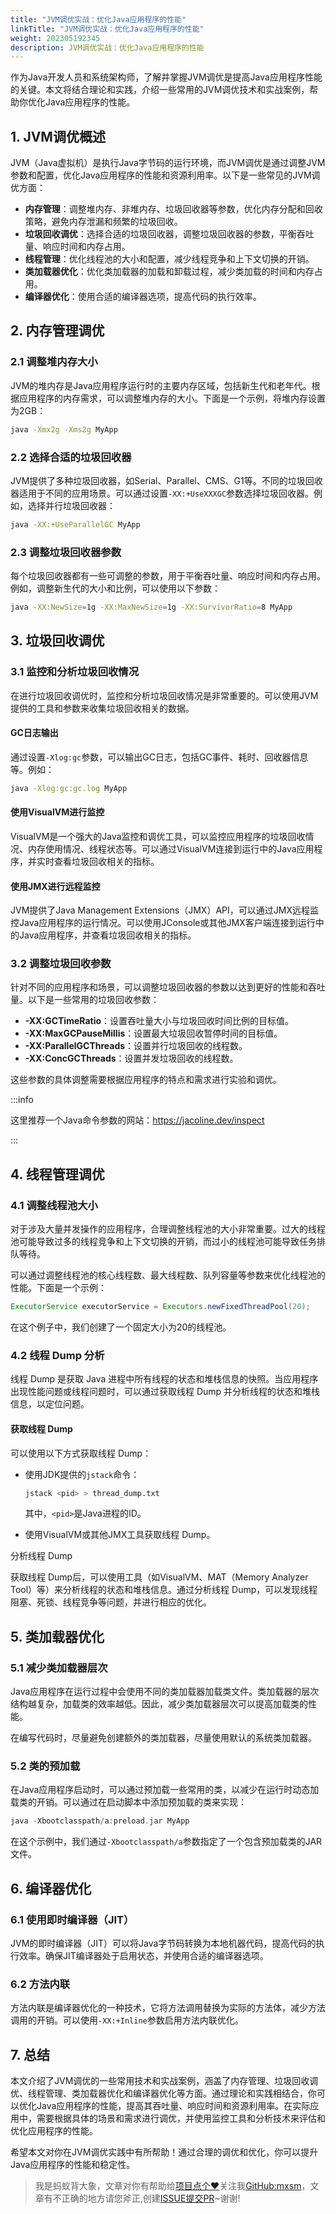 ```yaml
---
title: "JVM调优实战：优化Java应用程序的性能"
linkTitle: "JVM调优实战：优化Java应用程序的性能"
weight: 202305192345
description: JVM调优实战：优化Java应用程序的性能
---
```


作为Java开发人员和系统架构师，了解并掌握JVM调优是提高Java应用程序性能的关键。本文将结合理论和实践，介绍一些常用的JVM调优技术和实战案例，帮助你优化Java应用程序的性能。

## 1. JVM调优概述

JVM（Java虚拟机）是执行Java字节码的运行环境，而JVM调优是通过调整JVM参数和配置，优化Java应用程序的性能和资源利用率。以下是一些常见的JVM调优方面：

- **内存管理**：调整堆内存、非堆内存、垃圾回收器等参数，优化内存分配和回收策略，避免内存泄漏和频繁的垃圾回收。
- **垃圾回收调优**：选择合适的垃圾回收器，调整垃圾回收器的参数，平衡吞吐量、响应时间和内存占用。
- **线程管理**：优化线程池的大小和配置，减少线程竞争和上下文切换的开销。
- **类加载器优化**：优化类加载器的加载和卸载过程，减少类加载的时间和内存占用。
- **编译器优化**：使用合适的编译器选项，提高代码的执行效率。

## 2. 内存管理调优

### 2.1 调整堆内存大小

JVM的堆内存是Java应用程序运行时的主要内存区域，包括新生代和老年代。根据应用程序的内存需求，可以调整堆内存的大小。下面是一个示例，将堆内存设置为2GB：

```bash
java -Xmx2g -Xms2g MyApp
```

### 2.2 选择合适的垃圾回收器

JVM提供了多种垃圾回收器，如Serial、Parallel、CMS、G1等。不同的垃圾回收器适用于不同的应用场景。可以通过设置`-XX:+UseXXXGC`参数选择垃圾回收器。例如，选择并行垃圾回收器：

```bash
java -XX:+UseParallelGC MyApp
```

### 2.3 调整垃圾回收器参数

每个垃圾回收器都有一些可调整的参数，用于平衡吞吐量、响应时间和内存占用。例如，调整新生代的大小和比例，可以使用以下参数：

```bash
java -XX:NewSize=1g -XX:MaxNewSize=1g -XX:SurvivorRatio=8 MyApp
```

## 3. 垃圾回收调优

### 3.1 监控和分析垃圾回收情况

在进行垃圾回收调优时，监控和分析垃圾回收情况是非常重要的。可以使用JVM提供的工具和参数来收集垃圾回收相关的数据。

#### GC日志输出

通过设置`-Xlog:gc`参数，可以输出GC日志，包括GC事件、耗时、回收器信息等。例如：

```bash
java -Xlog:gc:gc.log MyApp
```

#### 使用VisualVM进行监控

VisualVM是一个强大的Java监控和调优工具，可以监控应用程序的垃圾回收情况、内存使用情况、线程状态等。可以通过VisualVM连接到运行中的Java应用程序，并实时查看垃圾回收相关的指标。

#### 使用JMX进行远程监控

JVM提供了Java Management Extensions（JMX）API，可以通过JMX远程监控Java应用程序的运行情况。可以使用JConsole或其他JMX客户端连接到运行中的Java应用程序，并查看垃圾回收相关的指标。

### 3.2 调整垃圾回收参数

针对不同的应用程序和场景，可以调整垃圾回收器的参数以达到更好的性能和吞吐量。以下是一些常用的垃圾回收参数：

- **-XX:GCTimeRatio**：设置吞吐量大小与垃圾回收时间比例的目标值。
- **-XX:MaxGCPauseMillis**：设置最大垃圾回收暂停时间的目标值。
- **-XX:ParallelGCThreads**：设置并行垃圾回收的线程数。
- **-XX:ConcGCThreads**：设置并发垃圾回收的线程数。

这些参数的具体调整需要根据应用程序的特点和需求进行实验和调优。



:::info

这里推荐一个Java命令参数的网站：https://jacoline.dev/inspect 

:::

## 4. 线程管理调优

### 4.1 调整线程池大小

对于涉及大量并发操作的应用程序，合理调整线程池的大小非常重要。过大的线程池可能导致过多的线程竞争和上下文切换的开销，而过小的线程池可能导致任务排队等待。

可以通过调整线程池的核心线程数、最大线程数、队列容量等参数来优化线程池的性能。下面是一个示例：

```java
ExecutorService executorService = Executors.newFixedThreadPool(20);
```

在这个例子中，我们创建了一个固定大小为20的线程池。

### 4.2 线程 Dump 分析

线程 Dump 是获取 Java 进程中所有线程的状态和堆栈信息的快照。当应用程序出现性能问题或线程问题时，可以通过获取线程 Dump 并分析线程的状态和堆栈信息，以定位问题。

#### 获取线程 Dump

可以使用以下方式获取线程 Dump：

- 使用JDK提供的`jstack`命令：

  ```bash
  jstack <pid> > thread_dump.txt
  ```

  其中，`<pid>`是Java进程的ID。

- 使用VisualVM或其他JMX工具获取线程 Dump。

分析线程 Dump

获取线程 Dump后，可以使用工具（如VisualVM、MAT（Memory Analyzer Tool）等）来分析线程的状态和堆栈信息。通过分析线程 Dump，可以发现线程阻塞、死锁、线程竞争等问题，并进行相应的优化。

## 5. 类加载器优化

### 5.1 减少类加载器层次

Java应用程序在运行过程中会使用不同的类加载器加载类文件。类加载器的层次结构越复杂，加载类的效率越低。因此，减少类加载器层次可以提高加载类的性能。

在编写代码时，尽量避免创建额外的类加载器，尽量使用默认的系统类加载器。

### 5.2 类的预加载

在Java应用程序启动时，可以通过预加载一些常用的类，以减少在运行时动态加载类的开销。可以通过在启动脚本中添加预加载的类来实现：

```java
java -Xbootclasspath/a:preload.jar MyApp
```

在这个示例中，我们通过`-Xbootclasspath/a`参数指定了一个包含预加载类的JAR文件。

## 6. 编译器优化

### 6.1 使用即时编译器（JIT）

JVM的即时编译器（JIT）可以将Java字节码转换为本地机器代码，提高代码的执行效率。确保JIT编译器处于启用状态，并使用合适的编译器选项。

### 6.2 方法内联

方法内联是编译器优化的一种技术，它将方法调用替换为实际的方法体，减少方法调用的开销。可以使用`-XX:+Inline`参数启用方法内联优化。

## 7. 总结

本文介绍了JVM调优的一些常用技术和实战案例，涵盖了内存管理、垃圾回收调优、线程管理、类加载器优化和编译器优化等方面。通过理论和实践相结合，你可以优化Java应用程序的性能，提高其吞吐量、响应时间和资源利用率。在实际应用中，需要根据具体的场景和需求进行调优，并使用监控工具和分析技术来评估和优化应用程序的性能。

希望本文对你在JVM调优实践中有所帮助！通过合理的调优和优化，你可以提升Java应用程序的性能和稳定性。

> 我是蚂蚁背大象，文章对你有帮助给[项目点个❤](https://github.com/mxsm/mxsm-website)关注我[GitHub:mxsm](https://github.com/mxsm)，文章有不正确的地方请您斧正,创建[ISSUE提交PR](https://github.com/mxsm/mxsm-website/issues)~谢谢!

